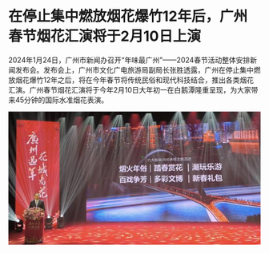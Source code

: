 # 在停止集中燃放烟花爆竹12年后，广州春节烟花汇演将于2月10日上演

2024年1月24日，广州市新闻办召开“年味最广州”——2024春节活动整体安排新闻发布会。发布会上，广州市文化广电旅游局副局长张胜透露，广州在停止集中燃放烟花爆竹12年之后，将在今年春节将传统民俗和现代科技结合，推出各类烟花汇演。广州春节烟花汇演将于今年2月10日大年初一在白鹅潭隆重呈现，为大家带来45分钟的国际水准烟花表演。

![71c16be7fe6efd762959b05083a9b315.jpg](https://raw.githubusercontent.com/qqhsx/qqnews_image/main/2024/01/24/在停止集中燃放烟花爆竹12年后，广州春节烟花汇演将于2月10日上演/71c16be7fe6efd762959b05083a9b315.jpg)

